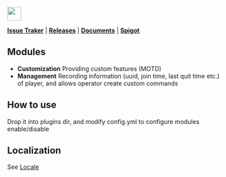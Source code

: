 <a href="https://modrinth.com/plugin/general"><img height="32" width="32" src="https://cdn.simpleicons.org/modrinth" /></a>

**[Issue Traker](https://github.com/AFterNode/GeneralNext-Public/issues)** |
**[Releases](https://github.com/AFterNode/GeneralNext-Public/releases)** |
**[Documents](https://generalnext.afternode.cn/docs/)** |
**[Spigot](https://www.spigotmc.org/resources/general.111381/)**

## Modules

- **Customization** Providing custom features (MOTD)
- **Management** Recording information (uuid, join time, last quit time etc.) of player, and allows operator create custom commands

## How to use

Drop it into plugins dir, and modify config.yml to configure modules enable/disable

## Localization

See [Locale](https://generalnext.afternode.cn/docs/#/Locale)